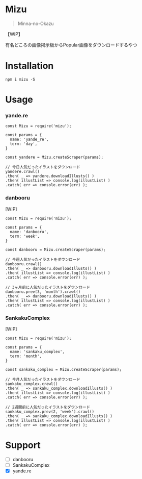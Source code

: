 Mizu
======

> Minna-no-Okazu

【WIP】

有名どころの画像掲示板からPopular画像をダウンロードするやつ

# Installation

    npm i mizu -S

# Usage

### yande.re

    const Mizu = require('mizu');

    const params = {
      name: 'yande_re',
      term: 'day',
    }

    const yandere = Mizu.createScraper(params);

    // 今日人気だったイラストをダウンロード
    yandere.crawl()
    .then( _ => yandere.downloadIllusts() )
    .then( illustList => console.log(illustList) )
    .catch( err => console.error(err) );

### danbooru

[WIP]

    const Mizu = require('mizu');

    const params = {
      name: 'danbooru',
      term: 'week',
    }

    const danbooru = Mizu.createScraper(params);

    // 今週人気だったイラストをダウンロード
    danbooru.crawl()
    .then( _ => danbooru.downloadIllusts() )
    .then( illustList => console.log(illustList) )
    .catch( err => console.error(err) );

    // 3ヶ月前に人気だったイラストをダウンロード
    danbooru.prev(3, 'month').crawl()
    .then( _ => danbooru.downloadIllusts() )
    .then( illustList => console.log(illustList) )
    .catch( err => console.error(err) );

### SankakuComplex

[WIP]

    const Mizu = require('mizu');

    const params = {
      name: 'sankaku_complex',
      term: 'month',
    }

    const sankaku_complex = Mizu.createScraper(params);

    // 今月人気だったイラストをダウンロード
    sankaku_complex.crawl()
    .then( _ => sankaku_complex.downloadIllusts() )
    .then( illustList => console.log(illustList) )
    .catch( err => console.error(err) );

    // 2週間前に人気だったイラストをダウンロード
    sankaku_complex.prev(2, 'week').crawl()
    .then( _ => sankaku_complex.downloadIllusts() )
    .then( illustList => console.log(illustList) )
    .catch( err => console.error(err) );


# Support

- [ ] danbooru
- [ ] SankakuComplex
- [x] yande.re
